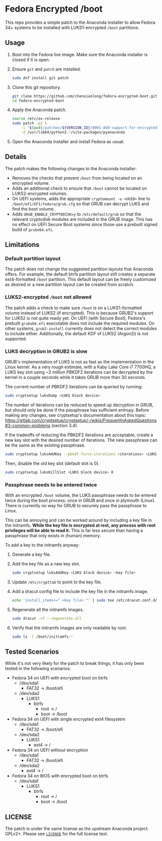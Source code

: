 # Fedora Encrypted /boot

This repo provides a simple patch to the Anaconda installer to allow Fedora 34+ systems to be installed with LUKS1-encrypted `/boot` partitions.

## Usage

1. Boot into the Fedora live image. Make sure the Anaconda installer is closed if it is open.

2. Ensure `git` and `patch` are installed.

    ```bash
    sudo dnf install git patch
    ```

3. Clone this git repository.

    ```bash
    git clone https://github.com/chenxiaolong/fedora-encrypted-boot.git
    cd fedora-encrypted-boot
    ```

4. Apply the Anaconda patch.

    ```bash
    source /etc/os-release
    sudo patch -p2 \
        -i "$(pwd)/patches/${VERSION_ID}/0001-Add-support-for-encrypted-boot.patch" \
        -d /usr/lib64/python3.*/site-packages/pyanaconda
    ```

5. Open the Anaconda installer and install Fedora as usual.

## Details

The patch makes the following changes to the Anaconda installer:

* Removes the checks that prevent `/boot` from being located on an encrypted volume.
* Adds an additional check to ensure that `/boot` cannot be located on LUKS2-encrypted volumes.
* On UEFI systems, adds the appropriate `cryptomount -u <UUID>` line to `/boot/efi/EFI/fedora/grub.cfg` so that GRUB can decrypt LUKS and find the boot volume.
* Adds `GRUB_ENABLE_CRYPTODISK=y` to `/etc/default/grub` so that the relevant cryptodisk modules are included in the GRUB image. This has no effect on UEFI Secure Boot systems since those use a prebuilt signed build of `grubx64.efi`.

## Limitations

### Default partition layout

The patch does not change the suggested partition layouts that Anaconda offers. For example, the default btrfs partition layout still creates a separate ext4-formatted `/boot` partition. This default layout can be freely customized as desired or a new partition layout can be created from scratch.

### LUKS2-encrypted `/boot` not allowed

The patch adds a check to make sure `/boot` is on a LUKS1-formatted volume instead of LUKS2 (if encrypted). This is because GRUB2's support for LUKS2 is not quite ready yet. On UEFI (with Secure Boot), Fedora's prebuilt `grubx64.efi` executable does not include the required modules. On other systems, `grub2-install` currently does not detect the correct modules to include either. Additionally, the default KDF of LUKS2 (Argon2i) is not supported.

### LUKS decryption in GRUB2 is slow

GRUB's implementation of LUKS is not as fast as the implementation in the Linux kernel. As a very rough estimate, with a Kaby Lake Core i7 7700HQ, a LUKS key slot using ~2 million PBKDF2 iterations can be decrypted by the kernel in a couple seconds while it takes GRUB more than 30 seconds.

The current number of PBKDF2 iterations can be queried by running:

```bash
sudo cryptsetup luksDump <LUKS block device>
```

The number of iterations can be reduced to speed up decryption in GRUB, but should only be done if the passphrase has sufficient entropy. Before making any changes, see cryptsetup's documentation about this topic: https://gitlab.com/cryptsetup/cryptsetup/-/wikis/FrequentlyAskedQuestions#3-common-problems (section 3.4).

If the tradeoffs of reducing the PBKDF2 iterations are acceptable, create a new key slot with the desired number of iterations. The new passphrase can be the same as the existing passphrase.

```bash
sudo cryptsetup luksAddKey --pbkdf-force-iterations <iterations> <LUKS block device>
```

Then, disable the old key slot (default slot is 0).

```bash
sudo cryptsetup luksKillSlot <LUKS block device> 0
```

### Passphrase needs to be entered twice

With an encrypted `/boot` volume, the LUKS passphrase needs to be entered twice during the boot process: once in GRUB and once in plymouth (Linux). There is currently no way for GRUB to securely pass the passphrase to Linux.

This can be annoying and can be worked around by including a key file in the initramfs. **While the key file is encrypted at rest, any process with root privileges will be able to read it.** This is far less secure than having a passphrase that only exists in (human) memory.

To add a key to the initramfs anyway:

1. Generate a key file.

2. Add the key file as a new key slot.

    ```bash
    sudo cryptsetup luksAddKey <LUKS block device> <key file>
    ```

3. Update `/etc/crypttab` to point to the key file.

4. Add a dracut config file to include the key file in the initramfs image.

    ```bash
    echo 'install_items+=" <key file> "' | sudo tee /etc/dracut.conf.d/99-key.conf
    ```

5. Regenerate all the initramfs images.

    ```bash
    sudo dracut -vf --regenerate-all
    ```

6. Verify that the initramfs images are only readable by root.

    ```bash
    sudo ls -l /boot/initramfs-*
    ```

## Tested Scenarios

While it's not very likely for the patch to break things, it has only been tested in the following scenarios:

* Fedora 34 on UEFI with encrypted boot on btrfs
    * /dev/sda1
        * FAT32 -> /boot/efi
    * /dev/sda2
        * LUKS1
            * btrfs
                * root -> /
                * boot -> /boot
* Fedora 34 on UEFI with single encrypted ext4 filesystem
    * /dev/sda1
        * FAT32 -> /boot/efi
    * /dev/sda2
        * LUKS1
            * ext4 -> /
* Fedora 34 on UEFI without encryption
    * /dev/sda1
        * FAT32 -> /boot/efi
    * /dev/sda2
        * ext4 -> /
* Fedora 34 on BIOS with encrypted boot on btrfs
    * /dev/sda1
        * LUKS1
            * btrfs
                * root -> /
                * boot -> /boot

## LICENSE

The patch is under the same license as the upstream Anaconda project: GPLv2+. Please see [`LICENSE`](./LICENSE) for the full license text.
